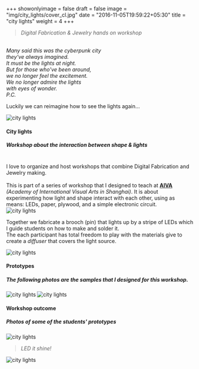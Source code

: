 +++
showonlyimage = false
draft = false
image = "img/city_lights/cover_cl.jpg"
date = "2016-11-05T19:59:22+05:30"
title = "city lights"
weight = 4
+++
<!--more-->
>*Digital Fabrication & Jewelry hands on workshop*  

&nbsp;  
*Many said this was the cyberpunk city  
they've always imagined.  
It must be the lights at night.  
But for those who've been around,  
we no longer feel the excitement.  
We no longer admire the lights  
with eyes of wonder.  
P.C.*

Luckily we can reimagine how to see the lights again...

![city lights](/img/city_lights/city_lights_poster.svg)

#### City lights
##### *Workshop about the interaction between shape & lights*  
&nbsp;  
I love to organize and host workshops that combine Digital Fabrication and Jewelry making.  
&nbsp;  
This is part of a series of workshop that I designed to teach at [**AIVA**](https://www.aiva.com.cn/) *(Academy of International Visual Arts in Shanghai)*. It is about experimenting how light and shape interact with each other, using as means: LEDs, paper, plywood, and a simple electronic circuit.  
![city lights](/img/city_lights/workshop_components.svg)

Together we fabricate a brooch (pin) that lights up by a stripe of LEDs which I guide students on how to make and solder it.  
The each participant has total freedom to play with the materials give to create a *diffuser* that covers the light source.

![city lights](/img/city_lights/light_diffuser.svg)

#### Prototypes
##### *The following photos are the samples that I designed for this workshop.*  
![city lights](/img/city_lights/workshop_cl2.jpg)
![city lights](/img/city_lights/workshop_cl3.jpg)

#### Workshop outcome
##### *Photos of some of the students' prototypes*  
![city lights](/img/city_lights/workshop_cl.jpg)

>*LED it shine!*

![city lights](/img/city_lights/poster.jpg)

